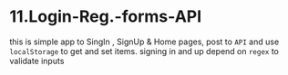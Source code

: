 # 11.Login-Reg.-forms-API
this is simple app to SingIn , SignUp &amp; Home pages, post to `API`  and use `localStorage` to get and set items. signing in  and up depend on `regex`  to validate inputs
